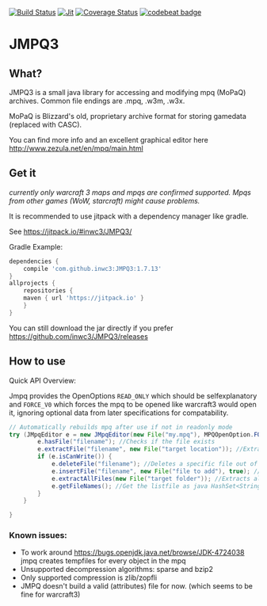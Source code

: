 [![Build Status](https://travis-ci.org/inwc3/JMPQ3.svg?branch=master)](https://travis-ci.org/inwc3/JMPQ3) [![Jit](https://jitpack.io/v/inwc3/JMPQ3.svg)](https://jitpack.io/#inwc3/JMPQ3) [![Coverage Status](https://coveralls.io/repos/github/inwc3/JMPQ3/badge.svg?branch=master)](https://coveralls.io/github/inwc3/JMPQ3?branch=master) [![codebeat badge](https://codebeat.co/badges/5ccfd060-8d57-4a51-9c6b-2688482f857e)](https://codebeat.co/projects/github-com-inwc3-jmpq3-master)
# JMPQ3
## What?
JMPQ3 is a small java library for accessing and modifying mpq (MoPaQ) archives. Common file endings are .mpq, .w3m, .w3x. 

MoPaQ is Blizzard's old, proprietary archive format for storing gamedata (replaced with CASC).

You can find more info and an excellent graphical editor here http://www.zezula.net/en/mpq/main.html

## Get it
*currently only warcraft 3 maps and mpqs are confirmed supported. Mpqs from other games (WoW, starcraft) might cause problems.*

It is recommended to use jitpack with a dependency manager like gradle.

See https://jitpack.io/#inwc3/JMPQ3/

Gradle Example:
```gradle
dependencies {
    compile 'com.github.inwc3:JMPQ3:1.7.13'
}
allprojects {
    repositories {
	maven { url 'https://jitpack.io' }
    }
}
```
You can still download the jar directly if you prefer
https://github.com/inwc3/JMPQ3/releases

## How to use
Quick API Overview:

Jmpq provides the OpenOptions `READ_ONLY` which should be selfexplanatory and `FORCE_V0` which forces the mpq to be opened like warcraft3 would open it, ignoring optional data from later specifications for compatability.
```java
// Automatically rebuilds mpq after use if not in readonly mode
try (JMpqEditor e = new JMpqEditor(new File("my.mpq"), MPQOpenOption.FORCE_V0)){
        e.hasFile("filename"); //Checks if the file exists
        e.extractFile("filename", new File("target location")); //Extracts a specific file out of the mpq to the target location
        if (e.isCanWrite()) {
            e.deleteFile("filename"); //Deletes a specific file out of the mpq
            e.insertFile("filename", new File("file to add"), true); //Inserts a specific into the mpq from the target location
            e.extractAllFiles(new File("target folder")); //Extracts all files inside the mpq to the target folder. If a proper listfile exists,
            e.getFileNames(); //Get the listfile as java HashSet<String>
        }
    }

}
```

### Known issues:
* To work around https://bugs.openjdk.java.net/browse/JDK-4724038 jmpq creates tempfiles for every object in the mpq
* Unsupported decompression algorithms: sparse and bzip2
* Only supported compression is zlib/zopfli
* JMPQ doesn't build a valid (attributes) file for now. (which seems to be fine for warcraft3)
